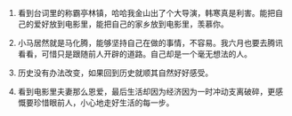 1. 看到台词里的称霸亭林镇，哈哈我金山出了个大导演，韩寒真是利害。能把自己的爱好放到电影里，能把自己的家乡放到电影里，羡慕你。

2. 小马居然就是马化腾，能够坚持自己在做的事情，不容易。我六月也要去腾讯看看，可惜只是跟随前人开辟的道路。自己却是一个毫无想法的人。

3. 历史没有办法改变，如果回到历史就顺其自然好好感受。

4. 看到电影里夫妻那么恩爱，最后生活却因为经济因为一时冲动支离破碎，更感慨要珍惜眼前人，小心地走好生活的每一步。

